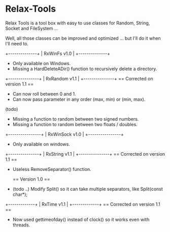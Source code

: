 Relax-Tools
===========

Relax Tools is a tool box with easy to use classes for Random, String, Socket and FileSystem ...


Well, all those classes can be improved and optimized ... but I'll do it when I'll need to.


+--------------+
| RxWinFs v1.0 |
+--------------+
- Only available on Windows.
- Missing a HardDeleteADir() function to recursively delete a directory.

+---------------+
| RxRandom v1.1 |
+---------------+
	== Corrected on version 1.1 ==
- Can now roll between 0 and 1.
- Can now pass parameter in any order (max, min) or (min, max).

(todo)
- Missing a function to random between two signed numbers.
- Missing a function to random between two floats / doubles.

+----------------+
| RxWinSock v1.0 |
+----------------+
- Only available on windows.

+---------------+
| RxString v1.1 |
+---------------+
  == Corrected on version 1.1 == 
- Useless RemoveSeparator() function.

  == Version 1.0 ==
- (todo ..) Modify Split() so it can take multiple separators, like Split(const char*);

+-------------+
| RxTime v1.1 |
+-------------+
  == Corrected on version 1.1 ==
- Now used gettimeofday() instead of clock() so it works even with threads.
